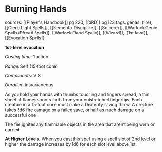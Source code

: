 # Burning Hands
sources: [[Player's Handbook]] pg 220, [[SRD]] pg 123
tags: genasi (fire), [[Cleric Light Spells]], [[Elemental Discipline]], [[Sorcerer]], [[Warlock Genie Spells#Efreeti Spells]], [[Warlock Fiend Spells]], [[Wizard]], [[1st level]], [[Evocation Spells]]

**1st-level evocation**

*Casting time*: 1 action

*Range*: Self (15-foot cone)

*Components*: V, S

*Duration*: Instantaneous

As you hold your hands with thumbs touching and fingers spread, a thin sheet of flames shoots forth from your outstretched fingertips. Each creature in a 15-foot cone must make a Dexterity saving throw. A creature takes 3d6 fire damage on a failed save, or half as much damage on a successful one.

The fire ignites any flammable objects in the area that aren’t being worn or carried.

**At Higher Levels.** When you cast this spell using a spell slot of 2nd level or higher, the damage increases by 1d6 for each slot level above 1st.
